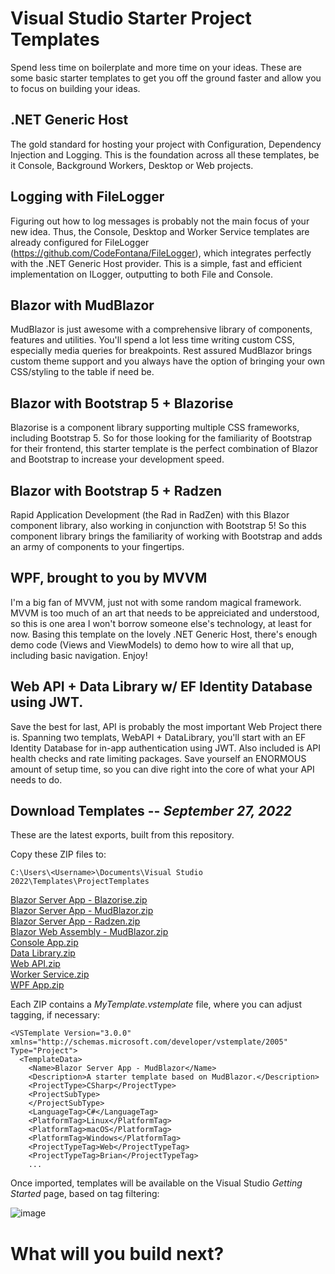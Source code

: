 # Visual Studio Starter Project Templates
Spend less time on boilerplate and more time on your ideas.  These are some basic starter templates to get you off the ground faster and allow you to focus on building your ideas.

## .NET Generic Host
The gold standard for hosting your project with Configuration, Dependency Injection and Logging.  This is the foundation across all these templates, be it Console, Background Workers, Desktop or Web projects.

## Logging with FileLogger
Figuring out how to log messages is probably not the main focus of your new idea.  Thus, the Console, Desktop and Worker Service templates are already configured for FileLogger (https://github.com/CodeFontana/FileLogger), which integrates perfectly with the .NET Generic Host provider.  This is a simple, fast and efficient implementation on ILogger, outputting to both File and Console.

## Blazor with MudBlazor
MudBlazor is just awesome with a comprehensive library of components, features and utilities.  You'll spend a lot less time writing custom CSS, especially media queries for breakpoints.  Rest assured MudBlazor brings custom theme support and you always have the option of bringing your own CSS/styling to the table if need be.

## Blazor with Bootstrap 5 + Blazorise
Blazorise is a component library supporting multiple CSS frameworks, including Bootstrap 5.  So for those looking for the familiarity of Bootstrap for their frontend, this starter template is the perfect combination of Blazor and Bootstrap to increase your development speed.

## Blazor with Bootstrap 5 + Radzen
Rapid Application Development (the Rad in RadZen) with this Blazor component library, also working in conjunction with Bootstrap 5!  So this component library brings the familiarity of working with Bootstrap and adds an army of components to your fingertips.

## WPF, brought to you by MVVM
I'm a big fan of MVVM, just not with some random magical framework.  MVVM is too much of an art that needs to be appreiciated and understood, so this is one area I won't borrow someone else's technology, at least for now.  Basing this template on the lovely .NET Generic Host, there's enough demo code (Views and ViewModels) to demo how to wire all that up, including basic navigation.  Enjoy!

## Web API + Data Library w/ EF Identity Database using JWT.
Save the best for last, API is probably the most important Web Project there is. Spanning two templats, WebAPI + DataLibrary, you'll start with an EF Identity Database for in-app authentication using JWT. Also included is API health checks and rate limiting packages. Save yourself an ENORMOUS amount of setup time, so you can dive right into the core of what your API needs to do.

## Download Templates -- *September 27, 2022*
These are the latest exports, built from this repository.

Copy these ZIP files to:
```
C:\Users\<Username>\Documents\Visual Studio 2022\Templates\ProjectTemplates
```
[Blazor Server App - Blazorise.zip](https://github.com/CodeFontana/CSharpProjectTemplates/files/9642459/Blazor.Server.App.-.Blazorise.zip)  
[Blazor Server App - MudBlazor.zip](https://github.com/CodeFontana/CSharpProjectTemplates/files/9642460/Blazor.Server.App.-.MudBlazor.zip)  
[Blazor Server App - Radzen.zip](https://github.com/CodeFontana/CSharpProjectTemplates/files/9657290/Blazor.Server.App.-.Radzen.zip)  
[Blazor Web Assembly - MudBlazor.zip](https://github.com/CodeFontana/CSharpProjectTemplates/files/9642461/Blazor.Web.Assembly.-.MudBlazor.zip)  
[Console App.zip](https://github.com/CodeFontana/CSharpProjectTemplates/files/9642462/Console.App.zip)  
[Data Library.zip](https://github.com/CodeFontana/CSharpProjectTemplates/files/9642463/Data.Library.zip)  
[Web API.zip](https://github.com/CodeFontana/CSharpProjectTemplates/files/9642464/Web.API.zip)  
[Worker Service.zip](https://github.com/CodeFontana/CSharpProjectTemplates/files/9642465/Worker.Service.zip)  
[WPF App.zip](https://github.com/CodeFontana/CSharpProjectTemplates/files/9642467/WPF.App.zip)  

Each ZIP contains a _MyTemplate.vstemplate_ file, where you can adjust tagging, if necessary:
```
<VSTemplate Version="3.0.0" xmlns="http://schemas.microsoft.com/developer/vstemplate/2005" Type="Project">
  <TemplateData>
    <Name>Blazor Server App - MudBlazor</Name>
    <Description>A starter template based on MudBlazor.</Description>
    <ProjectType>CSharp</ProjectType>
    <ProjectSubType>
    </ProjectSubType>
	<LanguageTag>C#</LanguageTag>
	<PlatformTag>Linux</PlatformTag>
	<PlatformTag>macOS</PlatformTag>
	<PlatformTag>Windows</PlatformTag>
	<ProjectTypeTag>Web</ProjectTypeTag>
	<ProjectTypeTag>Brian</ProjectTypeTag>
	...
```

Once imported, templates will be available on the Visual Studio _Getting Started_ page, based on tag filtering:

![image](https://user-images.githubusercontent.com/41308769/179374861-9ba2dfe3-5d24-4f47-a8ca-3f1d1571ceb4.png)
  
  
# What will you build next?
